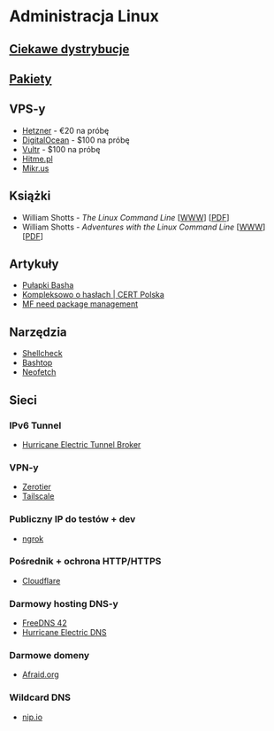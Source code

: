# Administracja Linux

## [Ciekawe dystrybucje](Ciekawe_dystrybucje.md)

## [Pakiety](Pakiety.md)

## VPS-y

* [Hetzner](https://hetzner.cloud/?ref=RulTY8jLDwVM) - €20 na próbę
* [DigitalOcean](https://m.do.co/c/b97bdf0b622f) - $100 na próbę
* [Vultr](https://www.vultr.com/?ref=7128436) - $100 na próbę
* [Hitme.pl](https://ssl.hitme.net.pl/hb/?affid=799)
* [Mikr.us](https://mikr.us/)

## Książki

- William Shotts - *The Linux Command Line*
[[WWW](https://linuxcommand.org/tlcl.php)]
[[PDF](https://sourceforge.net/projects/linuxcommand/files/TLCL/19.01/TLCL-19.01.pdf/download)]
- William Shotts - *Adventures with the Linux Command Line*
[[WWW](https://linuxcommand.org/tlcl.php)]
[[PDF](https://sourceforge.net/projects/linuxcommand/files/AWTLCL/21.10/AWTLCL-21.10.pdf/download)]

## Artykuły

- [Pułapki Basha](https://mywiki.wooledge.org/BashPitfalls)
- [Kompleksowo o hasłach | CERT Polska](https://cert.pl/posts/2022/01/kompleksowo-o-haslach/)
- [MF need package management](http://michael.orlitzky.com/articles/motherfuckers_need_package_management.xhtml)

## Narzędzia

- [Shellcheck](https://github.com/koalaman/shellcheck)
- [Bashtop](https://github.com/aristocratos/bashtop)
- [Neofetch](https://github.com/dylanaraps/neofetch)

## Sieci

### IPv6 Tunnel

* [Hurricane Electric Tunnel Broker](https://tunnelbroker.net/)

### VPN-y

* [Zerotier](https://www.zerotier.com/)
* [Tailscale](https://tailscale.com/)

### Publiczny IP do testów + dev

* [ngrok](https://ngrok.com/)

### Pośrednik + ochrona HTTP/HTTPS

* [Cloudflare](https://www.cloudflare.com/)

### Darmowy hosting DNS-y

* [FreeDNS 42](https://freedns.42.pl/)
* [Hurricane Electric DNS](https://dns.he.net/)

### Darmowe domeny

* [Afraid.org](https://freedns.afraid.org/)

### Wildcard DNS

* [nip.io](https://nip.io/)


